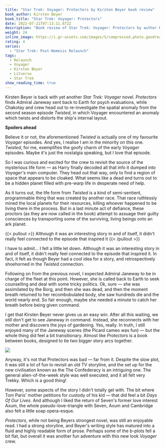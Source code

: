 ```yaml
---
title: "Star Trek: Voyager: Protectors by Kirsten Beyer book review"
book_author: Kirsten Beyer
book_title: "Star Trek: Voyager: Protectors"
date: 2022-07-21T07:13:11.872Z
description: "Book review of Star Trek: Voyager: Protectors by author Kirsten Beyer"
weight: 24
inline_image: https://i.gr-assets.com/images/S/compressed.photo.goodreads.com/books/1391973887l/18143996.jpg
rating: 4
series:
  - "Star Trek: Post-Nemesis Relaunch"
tags:
  - Relaunch
  - Voyager
  - Kirsten Beyer
  - Litverse
  - Star Trek
show_reading_time: true
---
```

Kirsten Beyer is back with yet another *Star Trek: Voyager* novel. *Protectors* finds Admiral Janeway sent back to Earth for psych evaluations, while Chakotay and crew head out to re-investigate the spatial anomaly from the second season episode *Twisted*, in which Voyager encountered an anomaly which twists and distorts the ship's internal layout.

**Spoilers ahead**

<!--more-->

Believe it or not, the aforementioned *Twisted* is actually one of my favourite *Voyager* episodes. And yes, I realise I am in the minority on this one. *Twisted*, for me, exemplifies the goofy charm of the early *Voyager* episodes. Maybe it's just the nostalgia speaking, but I love that episode.

So I was curious and excited for the crew to revisit the source of the mysterious life form — as Harry finally decoded all that info it dumped into *Voyager's* main computer. They head out that way, only to find a region of space that appears to be cloaked. What seems like a dead end turns out to be a hidden planet filled with pre-warp life in desperate need of help. 

As it turns out, the life form from *Twisted* is a kind of semi-sentient, programmable thing that was created by another race. That race ruthlessly mined the local planets for their resources, killing whoever happened to be living there in the process. But in a last minute act of defiance, these *proctors* (as they are now called in the book) attempt to assuage their guilty consciences by transporting some of the surviving, living beings onto an ark planet. 

{{< pullout >}} Although it was an interesting story in and of itself, it didn't really feel connected to the episode that inspired it {{< /pullout >}}

I have to admit... I felt a little let down. Although it was an interesting story in and of itself, it didn't really feel connected to the episode that inspired it. In fact, it felt as though Beyer had a cool idea for a story, and retrospectively shoehorned in the *Twisted* connection. 

Following on from the previous novel, I expected Admiral Janeway to be in charge of the fleet at this point. However, she is called back to Earth to seek counselling and deal with some tricky politics. Ok, sure — she was assimilated by the Borg, and then she was dead, and then the moment breath returned to her recombobulated body, she saw hundreds die and the world nearly end. So fair enough, maybe she needed a minute to catch her breath before being given command.

I get that Kirsten Beyer never gives us an easy win. After all this waiting, we *still* don't get to see Janeway in command. Instead, she reconnects with her mother and discovers the joys of gardening. Yes, really. In truth, I still enjoyed many of the Janeway scenes (the Picard cameo was fun) — but the whole thing did feel a bit transitionary. Almost like *Protectors* is a book between books, designed to tie two bigger story arcs together.

![](https://i0.wp.com/www.tor.com/wp-content/uploads/2021/07/Trek-Voyager-Unimatrix-Zero-Pt-2-02.jpg?w=800&type=vertical&quality=100&ssl=1)

Anyway, it's not that Protectors was bad — far from it. Despite the slow plot, it was still a lot of fun to revisit an old TV storyline, and the set up for the new civilisation known as the The Confederacy is an intriguing one. The general alien-of-the-week style was well executed, and it all felt very Trekky. Which is a good thing! 

However, some aspects of the story I didn't totally gel with. The bit where Tom Paris' mother petitions for custody of his kid — that did feel a bit *Days Of Our Lives*. And although I liked the return of Seven's former love interest Axum, the whole pseudo-love-triangle with Seven, Axum and Cambridge also felt a little soap opera-esque.

*Protectors*, while not being Beyers strongest novel, was still an enjoyable read. I had a strong storyline, and Beyer's writing style has matured into a fluid and highly readable form of prose. Perhaps some of the b-plots fell a bit flat, but overall it was another fun adventure with this new look *Voyager* crew.